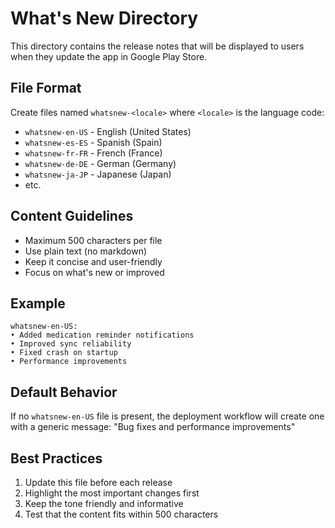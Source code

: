 # What's New Directory

This directory contains the release notes that will be displayed to users when they update the app in Google Play Store.

## File Format

Create files named `whatsnew-<locale>` where `<locale>` is the language code:

- `whatsnew-en-US` - English (United States)
- `whatsnew-es-ES` - Spanish (Spain)
- `whatsnew-fr-FR` - French (France)
- `whatsnew-de-DE` - German (Germany)
- `whatsnew-ja-JP` - Japanese (Japan)
- etc.

## Content Guidelines

- Maximum 500 characters per file
- Use plain text (no markdown)
- Keep it concise and user-friendly
- Focus on what's new or improved

## Example

```
whatsnew-en-US:
• Added medication reminder notifications
• Improved sync reliability
• Fixed crash on startup
• Performance improvements
```

## Default Behavior

If no `whatsnew-en-US` file is present, the deployment workflow will create one with a generic message:
"Bug fixes and performance improvements"

## Best Practices

1. Update this file before each release
2. Highlight the most important changes first
3. Keep the tone friendly and informative
4. Test that the content fits within 500 characters
